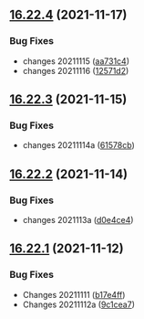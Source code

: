 ## [16.22.4](https://github.com/phandcock/GrampsView/compare/v16.22.3...v16.22.4) (2021-11-17)


### Bug Fixes

* changes 20211115 ([aa731c4](https://github.com/phandcock/GrampsView/commit/aa731c484f6216d2aebba0f4a7525300b8eeaad5))
* changes 20211116 ([12571d2](https://github.com/phandcock/GrampsView/commit/12571d23e2658aa9948443732521b4c4a5c5317f))



## [16.22.3](https://github.com/phandcock/GrampsView/compare/v16.22.2...v16.22.3) (2021-11-15)


### Bug Fixes

* changes 20211114a ([61578cb](https://github.com/phandcock/GrampsView/commit/61578cba7cd4e16ae07a30b88e31565d99a0c6f0))



## [16.22.2](https://github.com/phandcock/GrampsView/compare/v16.22.1...v16.22.2) (2021-11-14)


### Bug Fixes

* changes 2021113a ([d0e4ce4](https://github.com/phandcock/GrampsView/commit/d0e4ce411559eeba2c8dc1cc8ff71a683c76dc14))



## [16.22.1](https://github.com/phandcock/GrampsView/compare/v16.22.0...v16.22.1) (2021-11-12)


### Bug Fixes

* Changes 20211111 ([b17e4ff](https://github.com/phandcock/GrampsView/commit/b17e4ff9871eb8a88c3959886860fb03f1f17084))
* Changes 20211112a ([9c1cea7](https://github.com/phandcock/GrampsView/commit/9c1cea7b791d49c6242ae01c01167d5b80932924))



